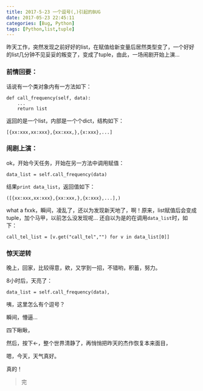 ```yaml
---
title: 2017-5-23 一个逗号(,)引起的BUG
date: 2017-05-23 22:45:11
categories: [Bug, Python]
tags: [Python,list,tuple]
---
```


昨天工作，突然发现之前好好的list，在赋值给新变量后居然类型变了，一个好好的list几分钟不见妥妥的叛变了，变成了tuple，由此，一场闹剧开始上演...
<!-- more -->
### 前情回要：
话说有一个类对象内有一方法如下：
```
def call_frequency(self, data):
    ...
    return list
```
返回的是一个list，内部是一个个dict，结构如下：
```
[{xx:xxx,xx:xxx},{xx:xxx,},{x:xxx},...]
```
### 闹剧上演：
 ok，开始今天任务，开始在另一方法中调用赋值：
```
data_list = self.call_frequency(data)
```
结果`print data_list`，返回值如下：
```
([{xx:xxx,xx:xxx},{xx:xxx,},{x:xxx},...],)
```
what a fxxk，瞬间，凌乱了，还以为发现新天地了，啊！原来，list赋值后会变成tuple，加个马甲，以前怎么没发现呢...
还自以为是的在调用`data_list`时，如下：
```
call_tel_list = [v.get("call_tel","") for v in data_list[0]]
```
### 惊天逆转
晚上，回家，比较得意，欸，又学到一招，不错哟，积蓄，努力。

8小时后，天亮了：
```
data_list = self.call_frequency(data),
```
咦，这里怎么有个逗号？

瞬间，懵逼...

四下瞅瞅，

然后，按下←，整个世界清静了，再悄悄把昨天的杰作恢复本来面目，

嗯，今天，天气真好。

真的！


<blockquote class="blockquote-center">完</blockquote>
